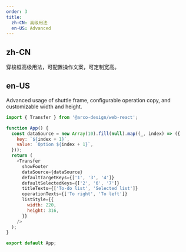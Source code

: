 ```yaml
---
order: 3
title:
  zh-CN: 高级用法
  en-US: Advanced
---
```


## zh-CN

穿梭框高级用法，可配置操作文案，可定制宽高。

## en-US

Advanced usage of shuttle frame, configurable operation copy, and customizable width and height.

```js
import { Transfer } from '@arco-design/web-react';

function App() {
  const dataSource = new Array(10).fill(null).map((_, index) => ({
    key: `${index + 1}`,
    value: `Option ${index + 1}`,
  }));
  return (
    <Transfer
      showFooter
      dataSource={dataSource}
      defaultTargetKeys={['1', '3', '4']}
      defaultSelectedKeys={['2', '6', '7']}
      titleTexts={['To-do list', 'Selected list']}
      operationTexts={['To right', 'To left']}
      listStyle={{
        width: 220,
        height: 316,
      }}
    />
  );
}

export default App;
```
